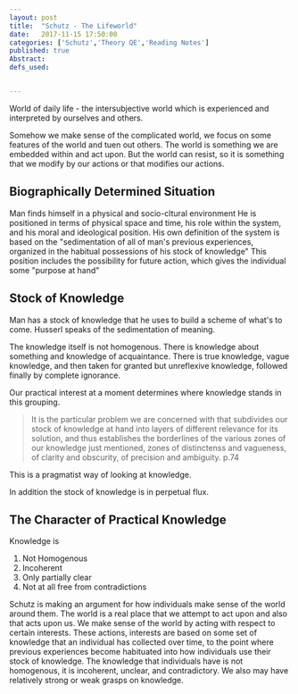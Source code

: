 ```yaml
---
layout: post
title:  "Schutz - The Lifeworld"
date:   2017-11-15 17:50:00
categories: ['Schutz','Theory QE','Reading Notes']
published: true
Abstract:
defs_used:


---
```


World of daily life - the intersubjective world which is experienced and interpreted by ourselves and others.

Somehow we make sense of the complicated world, we focus on some features of the world and tuen out others. The world is something we are embedded within and act upon. But the world can resist, so it is something that we modify by our actions or that modifies our actions.

## Biographically Determined Situation

Man finds himself in a physical and socio-cltural environment
He is positioned in terms of physical space and time, his role within the system, and his moral and ideological position.
His own definition of the system is based on the "sedimentation of all of man's previous experiences, organized in the habitual possessions of his stock of knowledge"
This position includes the possibility for future action, which gives the individual some "purpose at hand"

## Stock of Knowledge
Man has a stock of knowledge that he uses to build a scheme of what's to come. Husserl speaks of the sedimentation of meaning.

The knowledge itself is not homogenous. There is knowledge about something and knowledge of acquaintance. There is true knowledge, vague knowledge, and then taken for granted but unreflexive knowledge, followed finally by complete ignorance.

Our practical interest at a moment determines where knowledge stands in this grouping.
>It is the particular problem we are concerned with that subdivides our stock of knowledge at hand into layers of different relevance for its solution, and thus establishes the borderlines of the various zones of our knowledge just mentioned, zones of distinctenss and vagueness, of clarity and obscurity, of precision and ambiguity. p.74

This is a pragmatist way of looking at knowledge.

In addition the stock of knowledge is in perpetual flux.

## The Character of Practical Knowledge
Knowledge is
1. Not Homogenous
2. Incoherent
3. Only partially clear
4. Not at all free from contradictions


<sum>Schutz is making an argument for how individuals make sense of the world around them. The world is a real place that we attempt to act upon and also that acts upon us. We make sense of the world by acting with respect to certain interests. These actions, interests are based on some set of knowledge that an individual has collected over time, to the point where previous experiences become habituated into how individuals use their stock of knowledge. The knowledge that individuals have is not homogenous, it is incoherent, unclear, and contradictory. We also may have relatively strong or weak grasps on knowledge.</sum>
